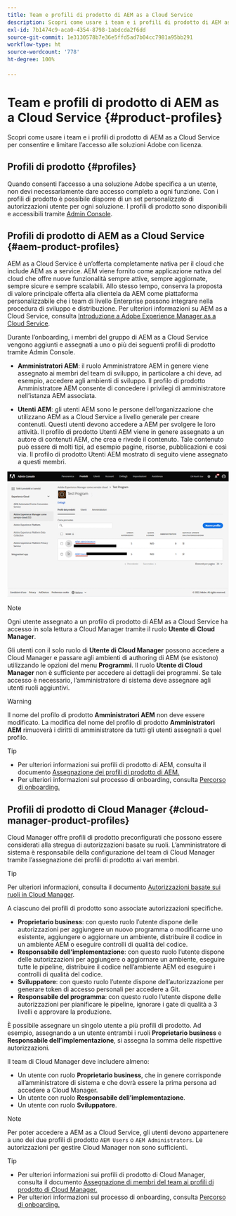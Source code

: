 ```yaml
---
title: Team e profili di prodotto di AEM as a Cloud Service
description: Scopri come usare i team e i profili di prodotto di AEM as a Cloud Service per consentire e limitare l’accesso alle soluzioni Adobe con licenza.
exl-id: 7b1474c9-aca0-4354-8798-1abdcda2f6dd
source-git-commit: 1e3130578b7e36e5ffd5ad7b04cc7981a95bb291
workflow-type: ht
source-wordcount: '778'
ht-degree: 100%

---
```


# Team e profili di prodotto di AEM as a Cloud Service {#product-profiles}

Scopri come usare i team e i profili di prodotto di AEM as a Cloud Service per consentire e limitare l’accesso alle soluzioni Adobe con licenza.

## Profili di prodotto {#profiles}

Quando consenti l’accesso a una soluzione Adobe specifica a un utente, non devi necessariamente dare accesso completo a ogni funzione. Con i profili di prodotto è possibile disporre di un set personalizzato di autorizzazioni utente per ogni soluzione. I profili di prodotto sono disponibili e accessibili tramite [Admin Console](/help/journey-onboarding/admin-console.md).

## Profili di prodotto di AEM as a Cloud Service {#aem-product-profiles}

AEM as a Cloud Service è un’offerta completamente nativa per il cloud che include AEM as a service. AEM viene fornito come applicazione nativa del cloud che offre nuove funzionalità sempre attive, sempre aggiornate, sempre sicure e sempre scalabili. Allo stesso tempo, conserva la proposta di valore principale offerta alla clientela da AEM come piattaforma personalizzabile che i team di livello Enterprise possono integrare nella procedura di sviluppo e distribuzione. Per ulteriori informazioni su AEM as a Cloud Service, consulta [Introduzione a Adobe Experience Manager as a Cloud Service](/help/overview/introduction.md).

Durante l’onboarding, i membri del gruppo di AEM as a Cloud Service vengono aggiunti e assegnati a uno o più dei seguenti profili di prodotto tramite Admin Console.

* **Amministratori AEM**: il ruolo Amministratore AEM in genere viene assegnato ai membri del team di sviluppo, in particolare a chi deve, ad esempio, accedere agli ambienti di sviluppo. Il profilo di prodotto Amministratore AEM consente di concedere i privilegi di amministratore nell’istanza AEM associata.

* **Utenti AEM**: gli utenti AEM sono le persone dell’organizzazione che utilizzano AEM as a Cloud Service a livello generale per creare contenuti. Questi utenti devono accedere a AEM per svolgere le loro attività. Il profilo di prodotto Utenti AEM viene in genere assegnato a un autore di contenuti AEM, che crea e rivede il contenuto. Tale contenuto può essere di molti tipi, ad esempio pagine, risorse, pubblicazioni e così via. Il profilo di prodotto Utenti AEM mostrato di seguito viene assegnato a questi membri.

![Profili di prodotto](/help/onboarding/assets/admin-console-profiles.png)

>[!NOTE]
>
>Ogni utente assegnato a un profilo di prodotto di AEM as a Cloud Service ha accesso in sola lettura a Cloud Manager tramite il ruolo **Utente di Cloud Manager**.
>
>Gli utenti con il solo ruolo di **Utente di Cloud Manager** possono accedere a Cloud Manager e passare agli ambienti di authoring di AEM (se esistono) utilizzando le opzioni del menu **Programmi**. Il ruolo **Utente di Cloud Manager** non è sufficiente per accedere ai dettagli dei programmi. Se tale accesso è necessario, l’amministratore di sistema deve assegnare agli utenti ruoli aggiuntivi.

>[!WARNING]
>
>Il nome del profilo di prodotto **Amministratori AEM** non deve essere modificato. La modifica del nome del profilo di prodotto **Amministratori AEM** rimuoverà i diritti di amministratore da tutti gli utenti assegnati a quel profilo.

>[!TIP]
>
>* Per ulteriori informazioni sui profili di prodotto di AEM, consulta il documento [Assegnazione dei profili di prodotto di AEM.](/help/journey-onboarding/assign-profiles-aem.md)
>* Per ulteriori informazioni sul processo di onboarding, consulta [Percorso di onboarding.](/help/journey-onboarding/overview.md)


## Profili di prodotto di Cloud Manager {#cloud-manager-product-profiles}

Cloud Manager offre profili di prodotto preconfigurati che possono essere considerati alla stregua di autorizzazioni basate su ruoli. L’amministratore di sistema è responsabile della configurazione del team di Cloud Manager tramite l’assegnazione dei profili di prodotto ai vari membri.

>[!TIP]
>
>Per ulteriori informazioni, consulta il documento [Autorizzazioni basate sui ruoli in Cloud Manager](/help/onboarding/cloud-manager-introduction.md#role-based-permissions).

A ciascuno dei profili di prodotto sono associate autorizzazioni specifiche.

* **Proprietario business**: con questo ruolo l’utente dispone delle autorizzazioni per aggiungere un nuovo programma o modificarne uno esistente, aggiungere o aggiornare un ambiente, distribuire il codice in un ambiente AEM o eseguire controlli di qualità del codice.
* **Responsabile dell’implementazione**: con questo ruolo l’utente dispone delle autorizzazioni per aggiungere o aggiornare un ambiente, eseguire tutte le pipeline, distribuire il codice nell’ambiente AEM ed eseguire i controlli di qualità del codice.
* **Sviluppatore**: con questo ruolo l’utente dispone dell’autorizzazione per generare token di accesso personali per accedere a Git.
* **Responsabile del programma**: con questo ruolo l’utente dispone delle autorizzazioni per pianificare le pipeline, ignorare i gate di qualità a 3 livelli e approvare la produzione.

È possibile assegnare un singolo utente a più profili di prodotto. Ad esempio, assegnando a un utente entrambi i ruoli **Proprietario business** e **Responsabile dell’implementazione**, si assegna la somma delle rispettive autorizzazioni.

Il team di Cloud Manager deve includere almeno:

* Un utente con ruolo **Proprietario business**, che in genere corrisponde all’amministratore di sistema e che dovrà essere la prima persona ad accedere a Cloud Manager.
* Un utente con ruolo **Responsabile dell’implementazione**.
* Un utente con ruolo **Sviluppatore**.

>[!NOTE]
>
>Per poter accedere a AEM as a Cloud Service, gli utenti devono appartenere a uno dei due profili di prodotto `AEM Users` o `AEM Administrators`. Le autorizzazioni per gestire Cloud Manager non sono sufficienti.

>[!TIP]
>
>* Per ulteriori informazioni sui profili di prodotto di Cloud Manager, consulta il documento [Assegnazione di membri del team ai profili di prodotto di Cloud Manager.](/help/journey-onboarding/assign-profiles-cloud-manager.md)
>* Per ulteriori informazioni sul processo di onboarding, consulta [Percorso di onboarding.](/help/journey-onboarding/overview.md)

